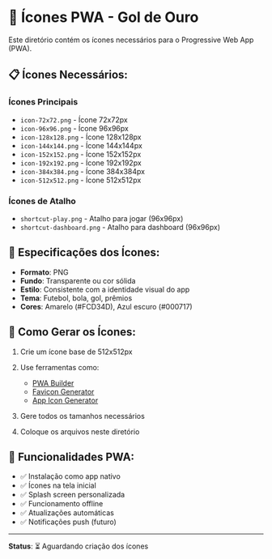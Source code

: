 # 📱 Ícones PWA - Gol de Ouro

Este diretório contém os ícones necessários para o Progressive Web App (PWA).

## 📋 Ícones Necessários:

### Ícones Principais
- `icon-72x72.png` - Ícone 72x72px
- `icon-96x96.png` - Ícone 96x96px
- `icon-128x128.png` - Ícone 128x128px
- `icon-144x144.png` - Ícone 144x144px
- `icon-152x152.png` - Ícone 152x152px
- `icon-192x192.png` - Ícone 192x192px
- `icon-384x384.png` - Ícone 384x384px
- `icon-512x512.png` - Ícone 512x512px

### Ícones de Atalho
- `shortcut-play.png` - Atalho para jogar (96x96px)
- `shortcut-dashboard.png` - Atalho para dashboard (96x96px)

## 🎨 Especificações dos Ícones:

- **Formato**: PNG
- **Fundo**: Transparente ou cor sólida
- **Estilo**: Consistente com a identidade visual do app
- **Tema**: Futebol, bola, gol, prêmios
- **Cores**: Amarelo (#FCD34D), Azul escuro (#000717)

## 🔧 Como Gerar os Ícones:

1. Crie um ícone base de 512x512px
2. Use ferramentas como:
   - [PWA Builder](https://www.pwabuilder.com/imageGenerator)
   - [Favicon Generator](https://realfavicongenerator.net/)
   - [App Icon Generator](https://appicon.co/)

3. Gere todos os tamanhos necessários
4. Coloque os arquivos neste diretório

## 📱 Funcionalidades PWA:

- ✅ Instalação como app nativo
- ✅ Ícones na tela inicial
- ✅ Splash screen personalizada
- ✅ Funcionamento offline
- ✅ Atualizações automáticas
- ✅ Notificações push (futuro)

---

**Status**: ⏳ Aguardando criação dos ícones
